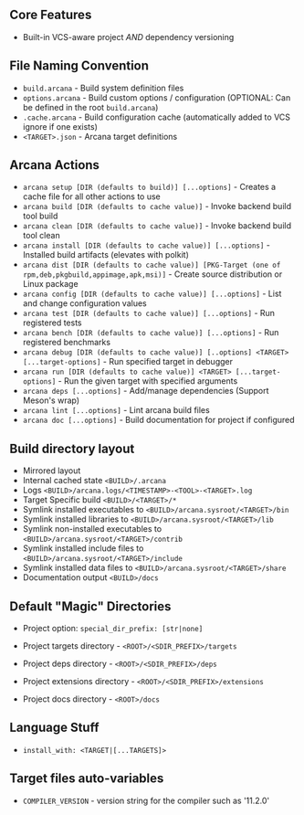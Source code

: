 
## Core Features

 * Built-in VCS-aware project *AND* dependency versioning

## File Naming Convention

 * `build.arcana` - Build system definition files
 * `options.arcana` - Build custom options / configuration (OPTIONAL: Can be defined in the root `build.arcana`)
 * `.cache.arcana` - Build configuration cache (automatically added to VCS ignore if one exists)
 * `<TARGET>.json` - Arcana target definitions

## Arcana Actions

 * `arcana setup [DIR (defaults to build)] [...options]` - Creates a cache file for all other actions to use
 * `arcana build [DIR (defaults to cache value)]` - Invoke backend build tool build
 * `arcana clean [DIR (defaults to cache value)]` - Invoke backend build tool clean
 * `arcana install [DIR (defaults to cache value)] [...options]` - Installed build artifacts (elevates with polkit)
 * `arcana dist [DIR (defaults to cache value)] [PKG-Target (one of rpm,deb,pkgbuild,appimage,apk,msi)]` - Create source distribution or Linux package
 * `arcana config [DIR (defaults to cache value)] [...options]` - List and change configuration values
 * `arcana test [DIR (defaults to cache value)] [...options]` - Run registered tests
 * `arcana bench [DIR (defaults to cache value)] [...options]` - Run registered benchmarks
 * `arcana debug [DIR (defaults to cache value)] [..options] <TARGET> [...target-options]` - Run specified target in debugger
 * `arcana run [DIR (defaults to cache value)] <TARGET> [...target-options]` - Run the given target with specified arguments
 * `arcana deps [...options]` - Add/manage dependencies (Support Meson's wrap)
 * `arcana lint [...options]` - Lint arcana build files
 * `arcana doc [...options]` - Build documentation for project if configured

## Build directory layout

 * Mirrored layout
 * Internal cached state `<BUILD>/.arcana`
 * Logs `<BUILD>/arcana.logs/<TIMESTAMP>-<TOOL>-<TARGET>.log`
 * Target Specific build `<BUILD>/<TARGET>/*`
 * Symlink installed executables to `<BUILD>/arcana.sysroot/<TARGET>/bin`
 * Symlink installed libraries to `<BUILD>/arcana.sysroot/<TARGET>/lib`
 * Symlink non-installed executables to `<BUILD>/arcana.sysroot/<TARGET>/contrib`
 * Symlink installed include files to `<BUILD>/arcana.sysroot/<TARGET>/include`
 * Symlink installed data files to `<BUILD>/arcana.sysroot/<TARGET>/share`
 * Documentation output `<BUILD>/docs`

## Default "Magic" Directories

 * Project option: `special_dir_prefix: [str|none]`

 * Project targets directory - `<ROOT>/<SDIR_PREFIX>/targets`
 * Project deps directory - `<ROOT>/<SDIR_PREFIX>/deps`
 * Project extensions directory - `<ROOT>/<SDIR_PREFIX>/extensions`
 * Project docs directory - `<ROOT>/docs`


## Language Stuff

 * `install_with: <TARGET|[...TARGETS]>`

## Target files auto-variables

* `COMPILER_VERSION` - version string for the compiler such as '11.2.0'
